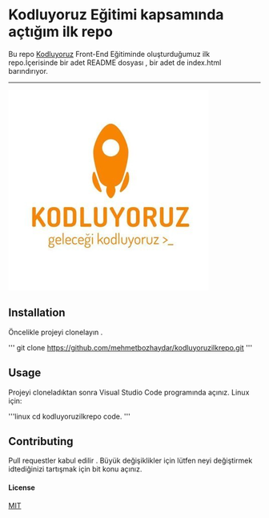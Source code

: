 # Kodluyoruz Eğitimi kapsamında açtığım ilk repo

Bu repo [Kodluyoruz](https://kodluyoruz.org) Front-End Eğitiminde oluşturduğumuz ilk repo.İçerisinde bir adet README dosyası , bir adet de index.html barındırıyor.

----------------------------------------------------------------

![Lorem Picsum Görsel](https://raw.githubusercontent.com/Kodluyoruz/taskforce/git/git/markdown-nedir-nasil-kullaniriz-/figures/kodluyoruz_logo.jpg)

## Installation


Öncelikle projeyi clonelayın .

'''
 git clone https://github.com/mehmetbozhaydar/kodluyoruzilkrepo.git
'''
## Usage

Projeyi cloneladıktan sonra Visual Studio Code programında açınız.
Linux için:

'''linux
 cd kodluyoruzilkrepo
code.
'''

## Contributing

Pull requestler kabul edilir . Büyük değişiklikler için lütfen neyi değiştirmek idtediğinizi tartışmak için bit konu açınız.

#### License
[MIT](https://choosealicense.com/licenses/mit/)